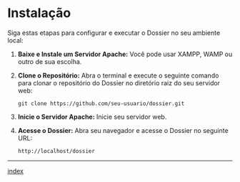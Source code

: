 # Instalação

Siga estas etapas para configurar e executar o Dossier no seu ambiente local:

1. **Baixe e Instale um Servidor Apache:** Você pode usar XAMPP, WAMP ou outro de sua escolha.

2. **Clone o Repositório:** Abra o terminal e execute o seguinte comando para clonar o repositório do Dossier no diretório raiz do seu servidor web:

    ```shell
    git clone https://github.com/seu-usuario/dossier.git
    ```

3. **Inicie o Servidor Apache:** Inicie seu servidor web.

4. **Acesse o Dossier:** Abra seu navegador e acesse o Dossier no seguinte URL:

    ```url
    http://localhost/dossier
    ```

---
[index](/docs/index.md)
